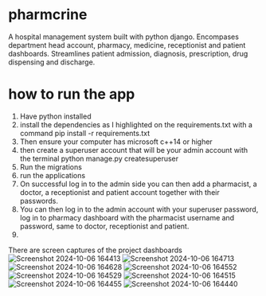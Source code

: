 # pharmcrine
A hospital management system built with python django.
Encompases department head account, pharmacy, medicine, receptionist and patient dashboards. 
Streamlines patient admission, diagnosis, prescription, drug dispensing and discharge.
# how to run the app
1. Have python installed
2. install the dependencies as I highlighted on the requirements.txt with a command pip install -r requirements.txt
3. Then ensure your computer has microsoft c++14 or higher
4. then create a superuser account that will be your admin account with the terminal python manage.py createsuperuser
5. Run the migrations
6. run the applications
7. On successful log in to the admin side you can then add a pharmacist, a doctor, a receptionist and patient account together with their passwords.
8. You can then log in to the admin account with your superuser password, log in to pharmacy dashboard with the pharmacist username and password, same to doctor, receptionist and patient.
9. 
There are screen captures of the project  dashboards
![Screenshot 2024-10-06 164413](https://github.com/user-attachments/assets/2a199b55-a67a-4116-9ddb-d590ec69b904)
![Screenshot 2024-10-06 164713](https://github.com/user-attachments/assets/ebab5162-0d52-4c0b-bcbf-ccffaf28918c)
![Screenshot 2024-10-06 164628](https://github.com/user-attachments/assets/e7c8b248-838f-4fc3-876d-9b8e177e4637)
![Screenshot 2024-10-06 164552](https://github.com/user-attachments/assets/f1fcaadd-6a7a-4fd4-9d8d-8c2353a69b95)
![Screenshot 2024-10-06 164529](https://github.com/user-attachments/assets/69789999-7e99-446f-9b04-22759cfe5f5e)
![Screenshot 2024-10-06 164515](https://github.com/user-attachments/assets/c781922a-d82b-45f0-96e3-c3fdf612c281)
![Screenshot 2024-10-06 164455](https://github.com/user-attachments/assets/5001efc1-65ca-4cd1-b380-f55edeef607a)
![Screenshot 2024-10-06 164440](https://github.com/user-attachments/assets/b2512aa6-55b5-4cf8-a2e9-9e07927211ba)
